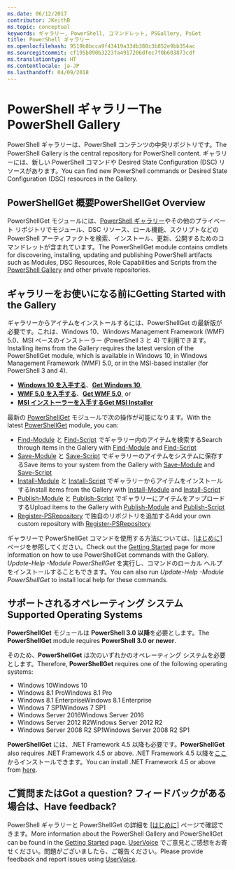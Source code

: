 ```yaml
---
ms.date: 06/12/2017
contributor: JKeithB
ms.topic: conceptual
keywords: ギャラリー, PowerShell, コマンドレット, PSGallery, PsGet
title: PowerShell ギャラリー
ms.openlocfilehash: 9519b8bcca9f43419a33db380c3b852e9bb354ac
ms.sourcegitcommit: cf195b090b3223fa4917206dfec7f0b603873cdf
ms.translationtype: HT
ms.contentlocale: ja-JP
ms.lasthandoff: 04/09/2018
---
```

# <a name="the-powershell-gallery"></a><span data-ttu-id="356f1-103">PowerShell ギャラリー</span><span class="sxs-lookup"><span data-stu-id="356f1-103">The PowerShell Gallery</span></span>

<span data-ttu-id="356f1-104">PowerShell ギャラリーは、PowerShell コンテンツの中央リポジトリです。</span><span class="sxs-lookup"><span data-stu-id="356f1-104">The PowerShell Gallery is the central repository for PowerShell content.</span></span> <span data-ttu-id="356f1-105">ギャラリーには、新しい PowerShell コマンドや Desired State Configuration (DSC) リソースがあります。</span><span class="sxs-lookup"><span data-stu-id="356f1-105">You can find new PowerShell commands or Desired State Configuration (DSC) resources in the Gallery.</span></span>

## <a name="powershellget-overview"></a><span data-ttu-id="356f1-106">PowerShellGet 概要</span><span class="sxs-lookup"><span data-stu-id="356f1-106">PowerShellGet Overview</span></span>

<span data-ttu-id="356f1-107">PowerShellGet モジュールには、[PowerShell ギャラリー](https://www.PowerShellGallery.com)やその他のプライベート リポジトリでモジュール、DSC リソース、ロール機能、スクリプトなどの PowerShell アーティファクトを検索、インストール、更新、公開するためのコマンドレットが含まれています。</span><span class="sxs-lookup"><span data-stu-id="356f1-107">The PowerShellGet module contains cmdlets for discovering, installing, updating and publishing PowerShell artifacts such as Modules, DSC Resources, Role Capabilities and Scripts from the [PowerShell Gallery](https://www.PowerShellGallery.com) and other private repositories.</span></span>

## <a name="getting-started-with-the-gallery"></a><span data-ttu-id="356f1-108">ギャラリーをお使いになる前に</span><span class="sxs-lookup"><span data-stu-id="356f1-108">Getting Started with the Gallery</span></span>

<span data-ttu-id="356f1-109">ギャラリーからアイテムをインストールするには、PowerShellGet の最新版が必要です。これは、Windows 10、Windows Management Framework (WMF) 5.0、MSI ベースのインストーラー (PowerShell 3 と 4) で利用できます。</span><span class="sxs-lookup"><span data-stu-id="356f1-109">Installing items from the Gallery requires the latest version of the PowerShellGet module, which is available in Windows 10, in Windows Management Framework (WMF) 5.0, or in the MSI-based installer (for PowerShell 3 and 4).</span></span>

- <span data-ttu-id="356f1-110">[**Windows 10 を入手する**](http://go.microsoft.com/fwlink/?LinkID=624830&clcid=0x409)、</span><span class="sxs-lookup"><span data-stu-id="356f1-110">[**Get Windows 10**](http://go.microsoft.com/fwlink/?LinkID=624830&clcid=0x409),</span></span>
- <span data-ttu-id="356f1-111">[**WMF 5.0 を入手する**](http://go.microsoft.com/fwlink/?LinkId=398175)、</span><span class="sxs-lookup"><span data-stu-id="356f1-111">[**Get WMF 5.0**](http://go.microsoft.com/fwlink/?LinkId=398175), or</span></span>
- [<span data-ttu-id="356f1-112">**MSI インストーラーを入手する**</span><span class="sxs-lookup"><span data-stu-id="356f1-112">**Get MSI Installer**</span></span>](http://go.microsoft.com/fwlink/?LinkID=746217&clcid=0x409)

<span data-ttu-id="356f1-113">最新の [PowerShellGet](http://go.microsoft.com/fwlink/?LinkID=760387&clcid=0x409) モジュールで次の操作が可能になります。</span><span class="sxs-lookup"><span data-stu-id="356f1-113">With the latest [PowerShellGet](http://go.microsoft.com/fwlink/?LinkID=760387&clcid=0x409) module, you can:</span></span>

-   <span data-ttu-id="356f1-114">[Find-Module](https://go.microsoft.com/fwlink/?LinkId=821658) と [Find-Script](https://go.microsoft.com/fwlink/?LinkId=822322) でギャラリー内のアイテムを検索する</span><span class="sxs-lookup"><span data-stu-id="356f1-114">Search through items in the Gallery with [Find-Module](https://go.microsoft.com/fwlink/?LinkId=821658) and [Find-Script](https://go.microsoft.com/fwlink/?LinkId=822322)</span></span>
-   <span data-ttu-id="356f1-115">[Save-Module](https://go.microsoft.com/fwlink/?LinkId=821669) と [Save-Script](https://go.microsoft.com/fwlink/?LinkId=822334) でギャラリーのアイテムをシステムに保存する</span><span class="sxs-lookup"><span data-stu-id="356f1-115">Save items to your system from the Gallery with [Save-Module](https://go.microsoft.com/fwlink/?LinkId=821669) and [Save-Script](https://go.microsoft.com/fwlink/?LinkId=822334)</span></span>
-   <span data-ttu-id="356f1-116">[Install-Module](https://go.microsoft.com/fwlink/?LinkId=821663) と [Install-Script](https://go.microsoft.com/fwlink/?LinkId=822327) でギャラリーからアイテムをインストールする</span><span class="sxs-lookup"><span data-stu-id="356f1-116">Install items from the Gallery with [Install-Module](https://go.microsoft.com/fwlink/?LinkId=821663) and [Install-Script](https://go.microsoft.com/fwlink/?LinkId=822327)</span></span>
-   <span data-ttu-id="356f1-117">[Publish-Module](https://go.microsoft.com/fwlink/?LinkId=821666) と [Publish-Script](https://go.microsoft.com/fwlink/?LinkId=822331) でギャラリーにアイテムをアップロードする</span><span class="sxs-lookup"><span data-stu-id="356f1-117">Upload items to the Gallery with [Publish-Module](https://go.microsoft.com/fwlink/?LinkId=821666) and [Publish-Script](https://go.microsoft.com/fwlink/?LinkId=822331)</span></span>
-   <span data-ttu-id="356f1-118">[Register-PSRepository](https://go.microsoft.com/fwlink/?LinkId=821668) で独自のリポジトリを追加する</span><span class="sxs-lookup"><span data-stu-id="356f1-118">Add your own custom repository with [Register-PSRepository](https://go.microsoft.com/fwlink/?LinkId=821668)</span></span>

<span data-ttu-id="356f1-119">ギャラリーで PowerShellGet コマンドを使用する方法については、[[はじめに]](psgallery/psgallery_gettingstarted.md) ページを参照してください。</span><span class="sxs-lookup"><span data-stu-id="356f1-119">Check out the [Getting Started](psgallery/psgallery_gettingstarted.md) page for more information on how to use PowerShellGet commands with the Gallery.</span></span> <span data-ttu-id="356f1-120">*Update-Help -Module PowerShellGet* を実行し、コマンドのローカル ヘルプをインストールすることもできます。</span><span class="sxs-lookup"><span data-stu-id="356f1-120">You can also run *Update-Help -Module PowerShellGet* to install local help for these commands.</span></span>

## <a name="supported-operating-systems"></a><span data-ttu-id="356f1-121">サポートされるオペレーティング システム</span><span class="sxs-lookup"><span data-stu-id="356f1-121">Supported Operating Systems</span></span>

<span data-ttu-id="356f1-122">**PowerShellGet** モジュールは **PowerShell 3.0 以降**を必要とします。</span><span class="sxs-lookup"><span data-stu-id="356f1-122">The **PowerShellGet** module requires **PowerShell 3.0 or newer**.</span></span>

<span data-ttu-id="356f1-123">そのため、**PowerShellGet** は次のいずれかのオペレーティング システムを必要とします。</span><span class="sxs-lookup"><span data-stu-id="356f1-123">Therefore, **PowerShellGet** requires one of the following operating systems:</span></span>

- <span data-ttu-id="356f1-124">Windows 10</span><span class="sxs-lookup"><span data-stu-id="356f1-124">Windows 10</span></span>
- <span data-ttu-id="356f1-125">Windows 8.1 Pro</span><span class="sxs-lookup"><span data-stu-id="356f1-125">Windows 8.1 Pro</span></span>
- <span data-ttu-id="356f1-126">Windows 8.1 Enterprise</span><span class="sxs-lookup"><span data-stu-id="356f1-126">Windows 8.1 Enterprise</span></span>
- <span data-ttu-id="356f1-127">Windows 7 SP1</span><span class="sxs-lookup"><span data-stu-id="356f1-127">Windows 7 SP1</span></span>
- <span data-ttu-id="356f1-128">Windows Server 2016</span><span class="sxs-lookup"><span data-stu-id="356f1-128">Windows Server 2016</span></span>
- <span data-ttu-id="356f1-129">Windows Server 2012 R2</span><span class="sxs-lookup"><span data-stu-id="356f1-129">Windows Server 2012 R2</span></span>
- <span data-ttu-id="356f1-130">Windows Server 2008 R2 SP1</span><span class="sxs-lookup"><span data-stu-id="356f1-130">Windows Server 2008 R2 SP1</span></span>

<span data-ttu-id="356f1-131">**PowerShellGet** には、.NET Framework 4.5 以降も必要です。</span><span class="sxs-lookup"><span data-stu-id="356f1-131">**PowerShellGet** also  requires .NET Framework 4.5 or above.</span></span> <span data-ttu-id="356f1-132">.NET Framework 4.5 以降を[ここ](https://msdn.microsoft.com/library/5a4x27ek.aspx)からインストールできます。</span><span class="sxs-lookup"><span data-stu-id="356f1-132">You can install .NET Framework 4.5 or above from [here](https://msdn.microsoft.com/library/5a4x27ek.aspx).</span></span>


## <a name="got-a-question-have-feedback"></a><span data-ttu-id="356f1-133">ご質問または</span><span class="sxs-lookup"><span data-stu-id="356f1-133">Got a question?</span></span> <span data-ttu-id="356f1-134">フィードバックがある場合は、</span><span class="sxs-lookup"><span data-stu-id="356f1-134">Have feedback?</span></span>

<span data-ttu-id="356f1-135">PowerShell ギャラリーと PowerShellGet の詳細を [[はじめに]](psgallery/psgallery_gettingstarted.md) ページで確認できます。</span><span class="sxs-lookup"><span data-stu-id="356f1-135">More information about the PowerShell Gallery and PowerShellGet can be found in the [Getting Started](psgallery/psgallery_gettingstarted.md) page.</span></span> <span data-ttu-id="356f1-136">[UserVoice](http://windowsserver.uservoice.com/forums/301869-powershell) でご意見とご感想をお寄せください。問題がございましたら、ご報告ください。</span><span class="sxs-lookup"><span data-stu-id="356f1-136">Please provide feedback and report issues using [UserVoice](http://windowsserver.uservoice.com/forums/301869-powershell).</span></span>